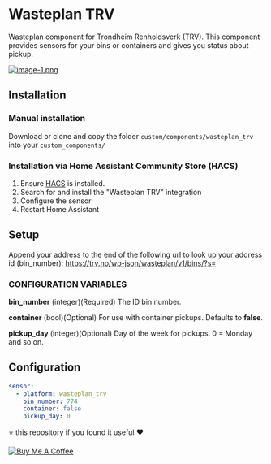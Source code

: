 # Wasteplan TRV
Wasteplan component for Trondheim Renholdsverk (TRV).
This component provides sensors for your bins or containers and gives you status about pickup.

[![image-1.png](https://i.postimg.cc/hGs0gPr7/image-1.png)](https://postimg.cc/f33dfs1w)

## Installation

### Manual installation
Download or clone and copy the folder `custom/components/wasteplan_trv` into your `custom_components/`

### Installation via Home Assistant Community Store (HACS)
1. Ensure [HACS](http://hacs.xyz/) is installed.
2. Search for and install the "Wasteplan TRV" integration
3. Configure the sensor
4. Restart Home Assistant

## Setup

Append your address to the end of the following url to look up your address id (bin_number):
https://trv.no/wp-json/wasteplan/v1/bins/?s=

### CONFIGURATION VARIABLES
**bin_number**
(integer)(Required) The ID bin number.

**container**
(bool)(Optional) For use with container pickups. Defaults to **false**.

**pickup_day**
(integer)(Optional) Day of the week for pickups. 0 = Monday and so on.

## Configuration
```yaml
sensor:
  - platform: wasteplan_trv
    bin_number: 774
    container: false
    pickup_day: 0
```

⭐️ this repository if you found it useful ❤️

<a href="https://www.buymeacoffee.com/jonkristian" target="_blank"><img src="https://bmc-cdn.nyc3.digitaloceanspaces.com/BMC-button-images/custom_images/white_img.png" alt="Buy Me A Coffee" style="height: auto !important;width: auto !important;" ></a>
